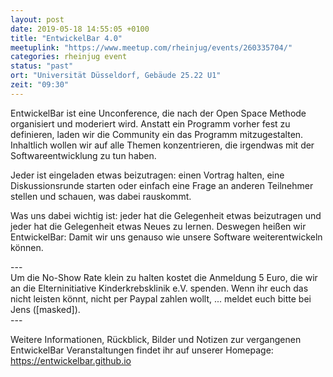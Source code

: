 ```yaml
---
layout: post
date: 2019-05-18 14:55:05 +0100
title: "EntwickelBar 4.0"
meetuplink: "https://www.meetup.com/rheinjug/events/260335704/"
categories: rheinjug event
status: "past"
ort: "Universität Düsseldorf, Gebäude 25.22 U1"
zeit: "09:30"
---
```

<p>EntwickelBar ist eine Unconference, die nach der Open Space Methode organisiert und moderiert wird. Anstatt ein Programm vorher fest zu definieren, laden wir die Community ein das Programm mitzugestalten. Inhaltlich wollen wir auf alle Themen konzentrieren, die irgendwas mit der Softwareentwicklung zu tun haben.</p> <p>Jeder ist eingeladen etwas beizutragen: einen Vortrag halten, eine Diskussionsrunde starten oder einfach eine Frage an anderen Teilnehmer stellen und schauen, was dabei rauskommt.</p> <p>Was uns dabei wichtig ist: jeder hat die Gelegenheit etwas beizutragen und jeder hat die Gelegenheit etwas Neues zu lernen. Deswegen heißen wir EntwickelBar: Damit wir uns genauso wie unsere Software weiterentwickeln können.</p> <p>---<br/>Um die No-Show Rate klein zu halten kostet die Anmeldung 5 Euro, die wir an die Elterninitiative Kinderkrebsklinik e.V. spenden. Wenn ihr euch das nicht leisten könnt, nicht per Paypal zahlen wollt, ... meldet euch bitte bei Jens ([masked]).<br/>---</p> <p>Weitere Informationen, Rückblick, Bilder und Notizen zur vergangenen EntwickelBar Veranstaltungen findet ihr auf unserer Homepage: <a href="https://entwickelbar.github.io" class="linkified">https://entwickelbar.github.io</a></p> 
